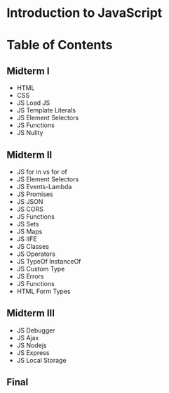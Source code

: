 # Introduction to JavaScript


# Table of Contents

## Midterm I
- HTML
- CSS
- JS Load JS
- JS Template Literals
- JS Element Selectors
- JS Functions
- JS Nulity


## Midterm II
- JS for in vs for of
- JS Element Selectors
- JS Events-Lambda
- JS Promises
- JS JSON
- JS CORS
- JS Functions
- JS Sets
- JS Maps
- JS IIFE
- JS Classes
- JS Operators
- JS TypeOf InstanceOf
- JS Custom Type
- JS Errors
- JS Functions
- HTML Form Types

## Midterm III
- JS Debugger
- JS Ajax
- JS Nodejs
- JS Express
- JS Local Storage

## Final 